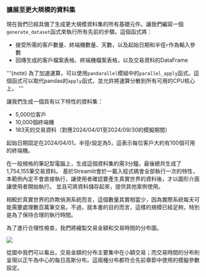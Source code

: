 ### 擴展至更大規模的資料集

現在我們已經具備了生成更大規模資料集的所有基礎元件。讓我們編寫一個`generate_dataset`函式來執行所有先前的步驟。這個函式將：

- 接受所需的客戶數量、終端機數量、天數，以及起始日期和半徑`r`作為輸入參數
- 回傳生成的客戶檔案表格、終端機檔案表格，以及交易資料的DataFrame

'''{note}
為了加速運算，可以使用`pandarallel`模組中的`parallel_apply`函式。這個函式可以取代pandas的`apply`函式，並允許將運算分散到所有可用的CPU核心上。
'''

讓我們生成一個具有以下特性的資料集：

- 5,000位客戶
- 10,000個終端機
- 183天的交易資料（對應2024/04/01至2024/09/30的模擬期間）

起始日期固定在2024/04/01。半徑$r$設定為5，這表示每位客戶大約有100個可用的終端機。

在一般規格的筆記型電腦上，生成這個資料集約需3分鐘。最後總共生成了1,754,155筆交易資料。
基於Streamlit會於一載入程式碼會全部執行一次的特性，本範例內定不會直接執行，讓使用者確認要產生真實世界的資料後，才以圖形介面讓使用者開始執行。
並且可將資料儲存起來，提供其他案例使用。

相較於真實世界的詐欺偵測系統而言，這個數量其實相當少，因為實際系統每天可能需要處理數百萬筆交易。不過，就本書的目的而言，這樣的規模已經足夠，特別是為了保持合理的執行時間。

為了進行合理性檢查，我們將繪製交易金額和交易時間的分布圖。

<img src="https://fraud-detection-handbook.github.io/fraud-detection-handbook/_images/SimulatedDataset_42_0.png">

從圖中我們可以看出，交易金額的分布主要集中在小額交易；而交易時間的分布則呈現以正午為中心的每日高斯分布。這兩種分布都符合先前章節中使用的模擬參數設定。